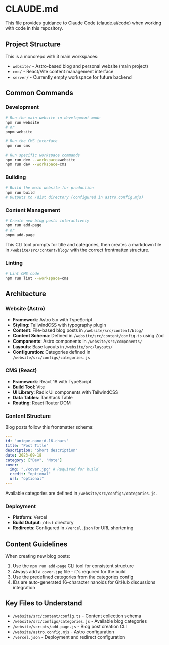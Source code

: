 # CLAUDE.md

This file provides guidance to Claude Code (claude.ai/code) when working with code in this repository.

## Project Structure

This is a monorepo with 3 main workspaces:
- `website/` - Astro-based blog and personal website (main project)
- `cms/` - React/Vite content management interface  
- `server/` - Currently empty workspace for future backend

## Common Commands

### Development
```bash
# Run the main website in development mode
npm run website
# or
pnpm website

# Run the CMS interface
npm run cms

# Run specific workspace commands
npm run dev --workspace=website
npm run dev --workspace=cms
```

### Building
```bash
# Build the main website for production
npm run build
# Outputs to /dist directory (configured in astro.config.mjs)
```

### Content Management
```bash
# Create new blog posts interactively
npm run add-page
# or
pnpm add-page
```

This CLI tool prompts for title and categories, then creates a markdown file in `/website/src/content/blog/` with the correct frontmatter structure.

### Linting
```bash
# Lint CMS code
npm run lint --workspace=cms
```

## Architecture

### Website (Astro)
- **Framework**: Astro 5.x with TypeScript
- **Styling**: TailwindCSS with typography plugin
- **Content**: File-based blog posts in `/website/src/content/blog/`
- **Content Schema**: Defined in `/website/src/content/config.ts` using Zod
- **Components**: Astro components in `/website/src/components/`
- **Layouts**: Base layouts in `/website/src/layouts/`
- **Configuration**: Categories defined in `/website/src/configs/categories.js`

### CMS (React)
- **Framework**: React 18 with TypeScript
- **Build Tool**: Vite
- **UI Library**: Radix UI components with TailwindCSS
- **Data Tables**: TanStack Table
- **Routing**: React Router DOM

### Content Structure
Blog posts follow this frontmatter schema:
```yaml
---
id: "unique-nanoid-16-chars"
title: "Post Title"
description: "Short description"
date: 2023-09-18
category: ["Dev", "Note"]
cover:
  img: "./cover.jpg" # Required for build
  credit: "optional"
  url: "optional"
---
```

Available categories are defined in `/website/src/configs/categories.js`.

### Deployment
- **Platform**: Vercel
- **Build Output**: `/dist` directory
- **Redirects**: Configured in `/vercel.json` for URL shortening

## Content Guidelines

When creating new blog posts:
1. Use the `npm run add-page` CLI tool for consistent structure
2. Always add a `cover.jpg` file - it's required for the build
3. Use the predefined categories from the categories config
4. IDs are auto-generated 16-character nanoids for GitHub discussions integration

## Key Files to Understand

- `/website/src/content/config.ts` - Content collection schema
- `/website/src/configs/categories.js` - Available blog categories  
- `/website/scripts/add-page.js` - Blog post creation CLI
- `/website/astro.config.mjs` - Astro configuration
- `/vercel.json` - Deployment and redirect configuration